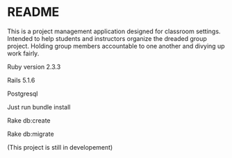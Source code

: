 # README

This is a project management application designed for classroom settings. Intended to help students and instructors organize the dreaded group project. Holding group members accountable to one another and divying up work fairly. 

Ruby version 2.3.3
 
Rails 5.1.6

Postgresql

Just run bundle install

Rake db:create

Rake db:migrate

(This project is still in developement)
